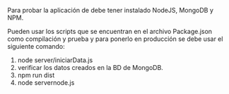 Para probar la aplicación de debe tener instalado NodeJS, MongoDB y NPM.

Pueden usar los scripts que se encuentran en el archivo Package.json como compilación y prueba y para ponerlo en producción se debe usar el siguiente comando:

1. node server/iniciarData.js
2. verificar los datos creados en la BD de MongoDB.
3. npm run dist
4. node servernode.js
